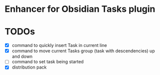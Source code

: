 # Enhancer for Obsidian Tasks plugin

# TODOs

- [x] command to quickly insert Task in current line
- [x] command to move current Tasks group (task with descendencies) up and down
- [ ] command to set task being started
- [x] distribution pack